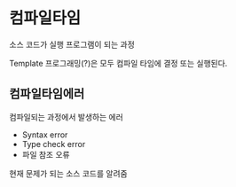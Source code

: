 # 컴파일타임
소스 코드가 실행 프로그램이 되는 과정

Template 프로그래밍(?)은 모두 컴파일 타임에 결정 또는 실행된다.

## 컴파일타임에러
컴파일되는 과정에서 발생하는 에러
- Syntax error
- Type check error
- 파일 참조 오류

현재 문제가 되는 소스 코드를 알려줌

